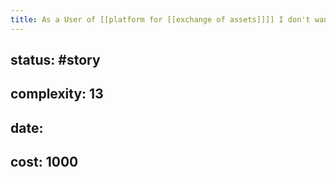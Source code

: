 ```yaml
---
title: As a User of [[platform for [[exchange of assets]]]] I don't want to see any wrong offers because they lead to frustrating experiences
---
```


## **status:** #story

## **complexity:** 13

## **date:**

## **cost:** 1000
